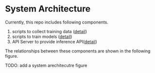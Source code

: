 # System Architecture

Currently, this repo includes following components.

1. scripts to collect training data ([detail](/docs/collecting_training_set.md))
2. scripts to train models ([detail](/docs/training_model.md))
3. API Server to provide inference API([detail](/docs/api_server.md))

The relationships between these components are shown in the following figure.

TODO: add a system arechitecutre figure
